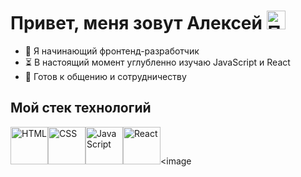 # Привет, меня зовут Алексей <image src="https://user-images.githubusercontent.com/42378118/110234147-e3259600-7f4e-11eb-95be-0c4047144dea.gif" alt="Привет" height="30px">

- 🚀 Я начинающий фронтенд-разработчик
- ⏳ В настоящий момент углубленно изучаю JavaScript и React
- 👋 Готов к общению и сотрудничеству

## Мой стек технологий
<image src="https://raw.githubusercontent.com/devicons/devicon/master/icons/html5/html5-original-wordmark.svg" alt="HTML" height="60px"><image src="https://raw.githubusercontent.com/devicons/devicon/master/icons/css3/css3-original-wordmark.svg" alt="CSS" height="60px"><image src="https://raw.githubusercontent.com/devicons/devicon/master/icons/javascript/javascript-original.svg" alt="JavaScript" height="60px"><image src="https://raw.githubusercontent.com/devicons/devicon/master/icons/react/react-original-wordmark.svg" alt="React" height="60px"><image 
